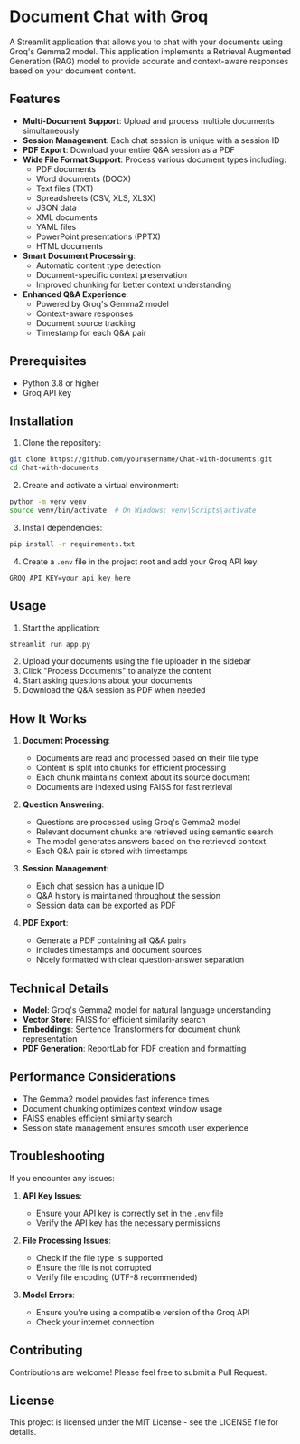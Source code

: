 # Document Chat with Groq

A Streamlit application that allows you to chat with your documents using Groq's Gemma2 model. This application implements a Retrieval Augmented Generation (RAG) model to provide accurate and context-aware responses based on your document content.

## Features

- **Multi-Document Support**: Upload and process multiple documents simultaneously
- **Session Management**: Each chat session is unique with a session ID
- **PDF Export**: Download your entire Q&A session as a PDF
- **Wide File Format Support**: Process various document types including:
  - PDF documents
  - Word documents (DOCX)
  - Text files (TXT)
  - Spreadsheets (CSV, XLS, XLSX)
  - JSON data
  - XML documents
  - YAML files
  - PowerPoint presentations (PPTX)
  - HTML documents
- **Smart Document Processing**:
  - Automatic content type detection
  - Document-specific context preservation
  - Improved chunking for better context understanding
- **Enhanced Q&A Experience**:
  - Powered by Groq's Gemma2 model
  - Context-aware responses
  - Document source tracking
  - Timestamp for each Q&A pair

## Prerequisites

- Python 3.8 or higher
- Groq API key

## Installation

1. Clone the repository:
```bash
git clone https://github.com/yourusername/Chat-with-documents.git
cd Chat-with-documents
```

2. Create and activate a virtual environment:
```bash
python -m venv venv
source venv/bin/activate  # On Windows: venv\Scripts\activate
```

3. Install dependencies:
```bash
pip install -r requirements.txt
```

4. Create a `.env` file in the project root and add your Groq API key:
```
GROQ_API_KEY=your_api_key_here
```

## Usage

1. Start the application:
```bash
streamlit run app.py
```

2. Upload your documents using the file uploader in the sidebar
3. Click "Process Documents" to analyze the content
4. Start asking questions about your documents
5. Download the Q&A session as PDF when needed

## How It Works

1. **Document Processing**:
   - Documents are read and processed based on their file type
   - Content is split into chunks for efficient processing
   - Each chunk maintains context about its source document
   - Documents are indexed using FAISS for fast retrieval

2. **Question Answering**:
   - Questions are processed using Groq's Gemma2 model
   - Relevant document chunks are retrieved using semantic search
   - The model generates answers based on the retrieved context
   - Each Q&A pair is stored with timestamps

3. **Session Management**:
   - Each chat session has a unique ID
   - Q&A history is maintained throughout the session
   - Session data can be exported as PDF

4. **PDF Export**:
   - Generate a PDF containing all Q&A pairs
   - Includes timestamps and document sources
   - Nicely formatted with clear question-answer separation

## Technical Details

- **Model**: Groq's Gemma2 model for natural language understanding
- **Vector Store**: FAISS for efficient similarity search
- **Embeddings**: Sentence Transformers for document chunk representation
- **PDF Generation**: ReportLab for PDF creation and formatting

## Performance Considerations

- The Gemma2 model provides fast inference times
- Document chunking optimizes context window usage
- FAISS enables efficient similarity search
- Session state management ensures smooth user experience

## Troubleshooting

If you encounter any issues:

1. **API Key Issues**:
   - Ensure your API key is correctly set in the `.env` file
   - Verify the API key has the necessary permissions

2. **File Processing Issues**:
   - Check if the file type is supported
   - Ensure the file is not corrupted
   - Verify file encoding (UTF-8 recommended)

3. **Model Errors**:
   - Ensure you're using a compatible version of the Groq API
   - Check your internet connection

## Contributing

Contributions are welcome! Please feel free to submit a Pull Request.

## License

This project is licensed under the MIT License - see the LICENSE file for details.